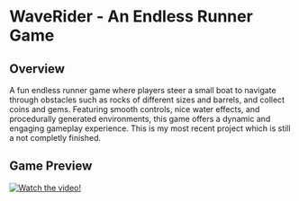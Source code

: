 # WaveRider - An Endless Runner Game

## Overview

A fun endless runner game where players steer a small boat to navigate through obstacles such as rocks of different sizes and barrels, and collect coins and gems. Featuring smooth controls, nice water effects, and procedurally generated environments, this game offers a dynamic and engaging gameplay experience. 
This is my most recent project which is still a not completly finished.

## Game Preview

[![Watch the video!]()](https://drive.google.com/file/d/1ihB1p9lvsQNAuPvISCeCg8Xy3kdJb0e9/view?usp=sharing)
